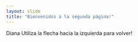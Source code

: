 ```yaml
---
layout: slide
title: "Bienvenidos a la segunda página!"
---
```

Diana
Utiliza la flecha hacia la izquierda para volver!
